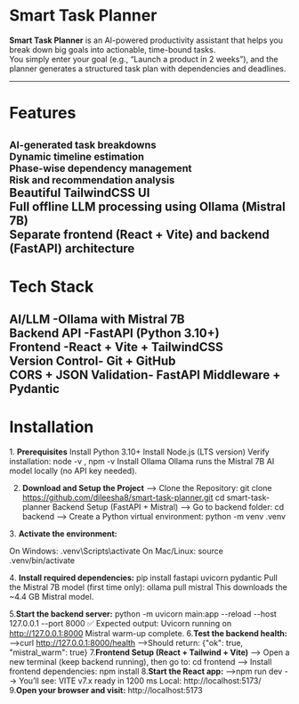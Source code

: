 #  Smart Task Planner

**Smart Task Planner** is an AI-powered productivity assistant that helps you break down big goals into actionable, time-bound tasks.  
You simply enter your goal (e.g., “Launch a product in 2 weeks”), and the planner generates a structured task plan with dependencies and deadlines.

---
# Features

<small> AI-generated task breakdowns</small><BR>
<small> Dynamic timeline estimation</small><br>
 <small>Phase-wise dependency management</small><br>
 <small>Risk and recommendation analysis</small><br>
<smart> Beautiful TailwindCSS UI</small><br>
<smart> Full offline LLM processing using Ollama (Mistral 7B)</smart><br>
 <smart>Separate frontend (React + Vite) and backend (FastAPI) architecture</smart><br>
---

# Tech Stack

 AI/LLM	-Ollama with Mistral 7B<br>
 Backend API	-FastAPI (Python 3.10+)<br>
 Frontend	-React + Vite + TailwindCSS<br>
 Version Control-	Git + GitHub<br>
 CORS + JSON Validation-	FastAPI Middleware + Pydantic<br>
---
# Installation
 1️. **Prerequisites**
    Install Python 3.10+
    Install Node.js (LTS version)
       Verify installation: node -v , npm -v
    Install Ollama
      Ollama runs the Mistral 7B AI model locally (no API key needed).

  2. **Download and Setup the Project**
 --> Clone the Repository:
      git clone https://github.com/dileesha8/smart-task-planner.git
    cd smart-task-planner
    Backend Setup (FastAPI + Mistral)
--> Go to backend folder:
     cd backend
--> Create a Python virtual environment:
     python -m venv .venv

  3️. **Activate the environment:**

On Windows: .venv\Scripts\activate
On Mac/Linux: source .venv/bin/activate

  4️. **Install required dependencies:**
pip install fastapi uvicorn pydantic
Pull the Mistral 7B model (first time only):
ollama pull mistral
This downloads the ~4.4 GB Mistral model.

 5.**Start the backend server:**
python -m uvicorn main:app --reload --host 127.0.0.1 --port 8000
✅ Expected output:
Uvicorn running on http://127.0.0.1:8000
Mistral warm-up complete.
6.**Test the backend health:**
-->curl http://127.0.0.1:8000/health
-->Should return:
    {"ok": true, "mistral_warm": true}
7.**Frontend Setup (React + Tailwind + Vite)**
--> Open a new terminal (keep backend running), then go to: cd frontend
--> Install frontend dependencies:
    npm install
8.**Start the React app:**
-->npm run dev
--> You’ll see:
   VITE v7.x  ready in 1200 ms
   Local: http://localhost:5173/
9.**Open your browser and visit:**
    http://localhost:5173



